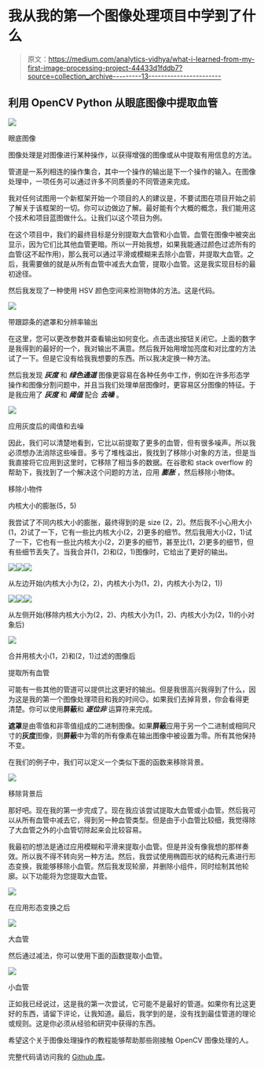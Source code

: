 # 我从我的第一个图像处理项目中学到了什么

> 原文：<https://medium.com/analytics-vidhya/what-i-learned-from-my-first-image-processing-project-44433d1fddb7?source=collection_archive---------13----------------------->

## 利用 OpenCV Python 从眼底图像中提取血管

![](img/5b95482636588d8a8eb8c2591ba69b15.png)

眼底图像

图像处理是对图像进行某种操作，以获得增强的图像或从中提取有用信息的方法。

管道是一系列相连的操作集合，其中一个操作的输出是下一个操作的输入。在图像处理中，一项任务可以通过许多不同质量的不同管道来完成。

我对任何试图用一个新框架开始一个项目的人的建议是，不要试图在项目开始之前了解关于该框架的一切。你可以边做边了解。最好能有个大概的概念，我们能用这个技术和项目蓝图做什么。让我们以这个项目为例。

在这个项目中，我们的最终目标是分别提取大血管和小血管。血管在图像中被突出显示，因为它们比其他血管更暗。所以一开始我想，如果我能通过颜色过滤所有的血管(这不起作用)，那么我可以通过平滑或模糊来去除小血管，并提取大血管。之后，我需要做的就是从所有血管中减去大血管，提取小血管。这是我实现目标的最初途径。

然后我发现了一种使用 HSV 颜色空间来检测物体的方法。这是代码。

![](img/13822bdb9c1b1430465434f1201edef2.png)

带跟踪条的遮罩和分辨率输出

在这里，您可以更改参数并查看输出如何变化。点击退出按钮关闭它。上面的数字是我得到的最好的一个，我对输出不满意。然后我开始用增加亮度和对比度的方法试了一下。但是它没有给我我想要的东西。所以我决定换一种方法。

然后我发现 ***灰度*** 和 ***绿色通道*** 图像更容易在各种任务中工作，例如在许多形态学操作和图像分割问题中，并且当我们处理单层图像时，更容易区分图像的特征。于是我应用了 ***灰度*** 和 ***阈值*** 配合 ***去噪*** 。

![](img/558ad91be211374b3d7d79abeebe4e90.png)

应用灰度后的阈值和去噪

因此，我们可以清楚地看到，它比以前提取了更多的血管，但有很多噪声。所以我必须想办法消除这些噪音。多亏了堆栈溢出，我找到了移除小对象的方法，但是当我直接将它应用到这里时，它移除了相当多的数据。在谷歌和 stack overflow 的帮助下，我找到了一个解决这个问题的方法，应用 ***膨胀*** ，然后移除小物体。

移除小物件

内核大小的膨胀(5，5)

我尝试了不同内核大小的膨胀，最终得到的是 size (2，2)。然后我不小心用大小(1，2)试了一下，它有一些比内核大小(2，2)更多的细节。然后我用大小(2，1)试了一下，它也有一些比内核大小(2，2)更多的细节，甚至比(1，2)更多的细节，但有些细节丢失了。当我合并(1，2)和(2，1)图像时，它给出了更好的输出。

![](img/fb378467afc5b81559c2ed19f543e5b2.png)![](img/959d3cf8fdc8df7036a00cd02d4fd720.png)![](img/266ab5eaa96c9e16cd79b7bfc0e391a3.png)

从左边开始(内核大小为(2，2)，内核大小为(1，2)，内核大小为(2，1))

![](img/526d204aadfe63c5069bd501b0c5065d.png)![](img/41d4c206e5c6003af9490ac62f3392b1.png)![](img/5efb0802cb922e58d1356c457572c7d4.png)

从左侧开始(移除内核大小为(2，2)、内核大小为(1，2)、内核大小为(2，1)的小对象后)

![](img/2de2c2f821b4904f12af356803a61482.png)

合并用核大小(1，2)和(2，1)过滤的图像后

提取所有血管

可能有一些其他的管道可以提供比这更好的输出。但是我很高兴我得到了什么，因为这是我的第一个图像处理项目和我的时间😉。如果我们去掉背景，你会看得更清楚。你可以使用**屏蔽**和 ***逐位非*** 运算符来完成。

**遮罩**是由零值和非零值组成的二进制图像。如果**屏蔽**应用于另一个二进制或相同尺寸的**灰度**图像，则**屏蔽**中为零的所有像素在输出图像中被设置为零。所有其他保持不变。

在我们的例子中，我们可以定义一个类似下面的函数来移除背景。

![](img/9bb72988b3250ca44f8645147e5d6787.png)

移除背景后

那好吧。现在我的第一步完成了。现在我应该尝试提取大血管或小血管。然后我可以从所有血管中减去它，得到另一种血管类型。但是由于小血管比较细，我觉得除了大血管之外的小血管切除起来会比较容易。

我最初的想法是通过应用模糊和平滑来提取小血管。但是并没有像我想的那样奏效。所以我不得不转向另一种方法。然后，我尝试使用椭圆形状的结构元素进行形态变换，我能够移除小血管。然后我发现轮廓，并删除小组件，同时绘制其他轮廓。以下功能将为您提取大血管。

![](img/e334dcc8df45ccb51ac8e76eac9df5ea.png)

在应用形态变换之后

![](img/7303541f9bbd8032d14761cc15c1aefb.png)

大血管

然后通过减法，你可以使用下面的函数提取小血管。

![](img/89157b709308df0efe2f68f39b0dd1e6.png)

小血管

正如我已经说过，这是我的第一次尝试，它可能不是最好的管道。如果你有比这更好的东西，请留下评论，让我知道。最后，我学到的是，没有找到最佳管道的理论或规则。这是你必须从经验和研究中获得的东西。

希望这个关于图像处理操作的教程能够帮助那些刚接触 OpenCV 图像处理的人。

完整代码请访问我的 [Github 库](https://github.com/jpbinith/Extract_Blood_Vessels_from_Fundus_Image.git)。
